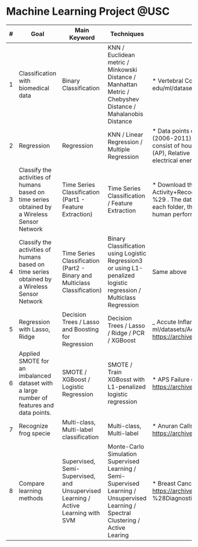# Machine Learning Project @USC

| #   | Goal                                                                                         | Main Keyword                                                                      | Techniques                                                                                                                           | Dataset                                                                                                                                                                                                                                                                                                                                                    |
| --- | -------------------------------------------------------------------------------------------- | --------------------------------------------------------------------------------- | ------------------------------------------------------------------------------------------------------------------------------------ | ---------------------------------------------------------------------------------------------------------------------------------------------------------------------------------------------------------------------------------------------------------------------------------------------------------------------------------------------------------- |
| 1   | Classification with biomedical data                                                          | Binary Classification                                                             | KNN / Euclidean metric / Minkowski Distance / Manhattan Metric / Chebyshev Distance / Mahalanobis Distance                           | \* Vertebral Column Data Set from: https://archive.ics.uci/. edu/ml/datasets/Vertebral+Column.                                                                                                                                                                                                                                                             |
| 2   | Regression                                                                                   | Regression                                                                        | KNN / Linear Regression / Multiple Regression                                                                                        | \* Data points collected from a Combined Cycle Power Plant over 6 years (2006-2011), when the power plant was set to work with full load. Features consist of hourly average ambient variables Temperature (T), Ambient Pressure (AP), Relative Humidity (RH) and Exhaust Vacuum (V) to predict the net hourly electrical energy output (EP) of the plant. |
| 3   | Classify the activities of humans based on time series obtained by a Wireless Sensor Network | Time Series Classification (Part1 - Feature Extraction)                           | Time Series Classification / Feature Extraction                                                                                      | \* Download the AReM data from: https://archive.ics.uci.edu/ml/datasets/ Activity+Recognition+system+based+on+Multisensor+data+fusion+\%28AReM\ %29 . The dataset contains 7 folders that represent seven types of activities. In each folder, there are multiple files each of which represents an instant of a human performing an activity.             |
| 4   | Classify the activities of humans based on time series obtained by a Wireless Sensor Network | Time Series Classification (Part2 - Binary and Multiclass Classification)         | Binary Classification using Logistic Regression3 or using L1-penalized logistic regression / Multiclass Regression                   | Same above                                                                                                                                                                                                                                                                                                                                                 |
| 5   | Regression with Lasso, Ridge                                                                 | Decision Trees / Lasso and Boosting for Regression                                | Decision Trees / Lasso / Ridge / PCR / XGBoost                                                                                       | _ Accute Inflamations data from https://archive.ics.uci.edu/ ml/datasets/Acute+Inflammations _ Communities and Crime data3 from https://archive.ics.uci. edu/ml/datasets/Communities+and+Crime.                                                                                                                                                            |
| 6   | Applied SMOTE for an imbalanced dataset with a large number of features and data points.     | SMOTE / XGBoost / Logistic Regression                                             | SMOTE / Train XGBosst with L1-penalized logistic regression                                                                          | \* APS Failure data from: https://archive.ics.uci.edu/ml/datasets/APS+Failure+at+Scania+Trucks                                                                                                                                                                                                                                                             |
| 7   | Recognize frog specie                                                                        | Multi-class, Multi-label classification                                           | Multi-class, Multi-label                                                                                                             | \* Anuran Calls (MFCCs) Data Set from: https://archive.ics.uci.edu/ml/datasets/Anuran+Calls+%28MFCCs%29                                                                                                                                                                                                                                                    |
| 8   | Compare learning methods                                                                     | Supervised, Semi-Supervised, and Unsupervised Learning / Active Learning with SVM | Monte-Carlo Simulation Supervised Learning / Semi-Supervised Learning / Unsupervised Learning / Spectral Clustering / Active Learing | \* Breast Cancer Wisconsin (Diagnostic) Data Set from: https://archive.ics.uci.edu/ml/datasets/Breast+Cancer+Wisconsin+ %28Diagnostic%29                                                                                                                                                                                                                   |
